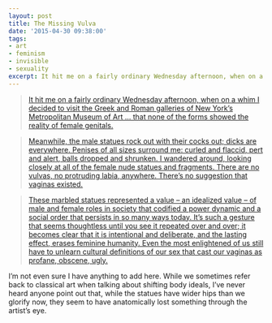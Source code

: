 ```yaml
---
layout: post
title: The Missing Vulva
date: '2015-04-30 09:38:00'
tags:
- art
- feminism
- invisible
- sexuality
excerpt: It hit me on a fairly ordinary Wednesday afternoon, when on a whim I decided to visit the Greek and Roman galleries of New York’s Metropolitan Museum of Art … that none of the forms showed the reality of female genitals.
---
```



> [It hit me on a fairly ordinary Wednesday afternoon, when on a whim I decided to visit the Greek and Roman galleries of New York’s Metropolitan Museum of Art … that none of the forms showed the reality of female genitals.](http://www.theguardian.com/commentisfree/2015/apr/13/absent-female-genitals-art-repeated "The lack of female genitals on statues seems thoughtless until you see it repeated")

> [Meanwhile, the male statues rock out with their cocks out; dicks are everywhere. Penises of all sizes surround me: curled and flaccid, pert and alert, balls dropped and shrunken. I wandered around, looking closely at all of the female nude statues and fragments. There are no vulvas, no protruding labia, anywhere. There’s no suggestion that vaginas existed.](http://www.theguardian.com/commentisfree/2015/apr/13/absent-female-genitals-art-repeated "The lack of female genitals on statues seems thoughtless until you see it repeated")

> [These marbled statues represented a value – an idealized value – of male and female roles in society that codified a power dynamic and a social order that persists in so many ways today. It’s such a gesture that seems thoughtless until you see it repeated over and over; it becomes clear that it is intentional and deliberate, and the lasting effect, erases feminine humanity. Even the most enlightened of us still have to unlearn cultural definitions of our sex that cast our vaginas as profane, obscene, ugly.](http://www.theguardian.com/commentisfree/2015/apr/13/absent-female-genitals-art-repeated "The lack of female genitals on statues seems thoughtless until you see it repeated")

I’m not even sure I have anything to add here. While we sometimes refer back to classical art when talking about shifting body ideals, I’ve never heard anyone point out that, while the statues have wider hips than we glorify now, they seem to have anatomically lost something through the artist’s eye.


